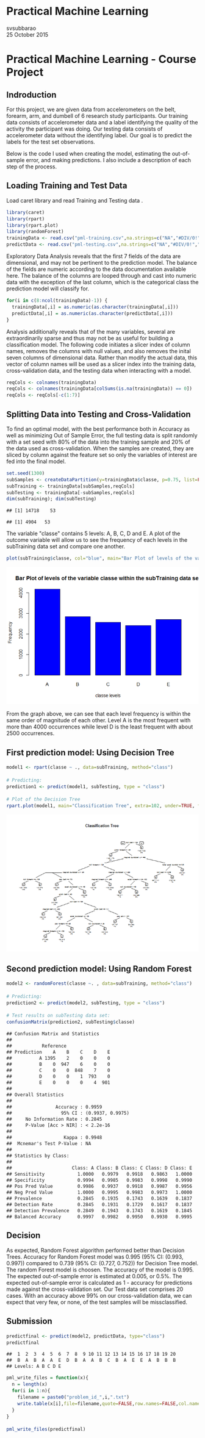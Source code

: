 # Practical Machine Learning
svsubbarao  
25 October 2015  
# Practical Machine Learning - Course Project

## Indroduction

For this project, we are given data from accelerometers on the belt, forearm, arm, and dumbell of 6 research study participants. Our training data consists of accelerometer data and a label identifying the quality of the activity the participant was doing. Our testing data consists of accelerometer data without the identifying label. Our goal is to predict the labels for the test set observations.

Below is the code I used when creating the model, estimating the out-of-sample error, and making predictions. I also include a description of each step of the process.

## Loading Training and Test Data

Load caret library and read Training and Testing data .


```r
library(caret)
library(rpart)
library(rpart.plot)
library(randomForest)
trainingData <- read.csv("pml-training.csv",na.strings=c("NA","#DIV/0!",""))
predictData <- read.csv("pml-testing.csv",na.strings=c("NA","#DIV/0!",""))
```

Exploratory Data Analysis reveals that the first 7 fields of the data are dimensional, and may not be pertinent to the prediction model. The balance of the fields are numeric according to the data documentation available here. The balance of the columns are looped through and cast into numeric data with the exception of the last column, which is the categorical class the prediction model will classify for.


```r
for(i in c(8:ncol(trainingData)-1)) {
  trainingData[,i] = as.numeric(as.character(trainingData[,i]))
  predictData[,i] = as.numeric(as.character(predictData[,i]))
}
```

Analysis additionally reveals that of the many variables, several are extraordinarily sparse and thus may not be as useful for building a classification model. The following code initiates a slicer index of column names, removes the columns with null values, and also removes the inital seven columns of dimensional data. Rather than modify the actual data, this vector of column names will be used as a slicer index into the training data, cross-validation data, and the testing data when interacting with a model.


```r
reqCols <- colnames(trainingData)
reqCols <- colnames(trainingData[colSums(is.na(trainingData)) == 0])
reqCols <- reqCols[-c(1:7)]
```

## Splitting Data into Testing and Cross-Validation

To find an optimal model, with the best performance both in Accuracy as well as minimizing Out of Sample Error, the full testing data is split randomly with a set seed with 80% of the data into the training sample and 20% of the data used as cross-validation. When the samples are created, they are sliced by column against the feature set so only the variables of interest are fed into the final model.


```r
set.seed(1300)
subSamples <- createDataPartition(y=trainingData$classe, p=0.75, list=FALSE)
subTraining <- trainingData[subSamples,reqCols]
subTesting <- trainingData[-subSamples,reqCols]
dim(subTraining); dim(subTesting)
```

```
## [1] 14718    53
```

```
## [1] 4904   53
```

The variable "classe" contains 5 levels: A, B, C, D and E. A plot of the outcome variable will allow us to see the frequency of each levels in the subTraining data set and compare one another.


```r
plot(subTraining$classe, col="blue", main="Bar Plot of levels of the variable classe within the subTraining data set", xlab="classe levels", ylab="Frequency")
```

![](Practical_Machine_Learning_files/figure-html/unnamed-chunk-5-1.png) 

From the graph above, we can see that each level frequency is within the same order of magnitude of each other. Level A is the most frequent with more than 4000 occurrences while level D is the least frequent with about 2500 occurrences.

## First prediction model: Using Decision Tree


```r
model1 <- rpart(classe ~ ., data=subTraining, method="class")

# Predicting:
prediction1 <- predict(model1, subTesting, type = "class")

# Plot of the Decision Tree
rpart.plot(model1, main="Classification Tree", extra=102, under=TRUE, faclen=0)
```

![](Practical_Machine_Learning_files/figure-html/unnamed-chunk-6-1.png) 

## Second prediction model: Using Random Forest


```r
model2 <- randomForest(classe ~. , data=subTraining, method="class")

# Predicting:
prediction2 <- predict(model2, subTesting, type = "class")

# Test results on subTesting data set:
confusionMatrix(prediction2, subTesting$classe)
```

```
## Confusion Matrix and Statistics
## 
##           Reference
## Prediction    A    B    C    D    E
##          A 1395    2    0    0    0
##          B    0  947    6    0    0
##          C    0    0  848    7    0
##          D    0    0    1  793    0
##          E    0    0    0    4  901
## 
## Overall Statistics
##                                           
##                Accuracy : 0.9959          
##                  95% CI : (0.9937, 0.9975)
##     No Information Rate : 0.2845          
##     P-Value [Acc > NIR] : < 2.2e-16       
##                                           
##                   Kappa : 0.9948          
##  Mcnemar's Test P-Value : NA              
## 
## Statistics by Class:
## 
##                      Class: A Class: B Class: C Class: D Class: E
## Sensitivity            1.0000   0.9979   0.9918   0.9863   1.0000
## Specificity            0.9994   0.9985   0.9983   0.9998   0.9990
## Pos Pred Value         0.9986   0.9937   0.9918   0.9987   0.9956
## Neg Pred Value         1.0000   0.9995   0.9983   0.9973   1.0000
## Prevalence             0.2845   0.1935   0.1743   0.1639   0.1837
## Detection Rate         0.2845   0.1931   0.1729   0.1617   0.1837
## Detection Prevalence   0.2849   0.1943   0.1743   0.1619   0.1845
## Balanced Accuracy      0.9997   0.9982   0.9950   0.9930   0.9995
```

## Decision

As expected, Random Forest algorithm performed better than Decision Trees.
Accuracy for Random Forest model was 0.995 (95% CI: (0.993, 0.997)) compared to 0.739 (95% CI: (0.727, 0.752)) for Decision Tree model. The random Forest model is choosen. The accuracy of the model is 0.995. The expected out-of-sample error is estimated at 0.005, or 0.5%. The expected out-of-sample error is calculated as 1 - accuracy for predictions made against the cross-validation set. Our Test data set comprises 20 cases. With an accuracy above 99% on our cross-validation data, we can expect that very few, or none, of the test samples will be missclassified.

## Submission



```r
predictfinal <- predict(model2, predictData, type="class")
predictfinal
```

```
##  1  2  3  4  5  6  7  8  9 10 11 12 13 14 15 16 17 18 19 20 
##  B  A  B  A  A  E  D  B  A  A  B  C  B  A  E  E  A  B  B  B 
## Levels: A B C D E
```

```r
pml_write_files = function(x){
  n = length(x)
  for(i in 1:n){
    filename = paste0("problem_id_",i,".txt")
    write.table(x[i],file=filename,quote=FALSE,row.names=FALSE,col.names=FALSE)
  }
}

pml_write_files(predictfinal)
```
